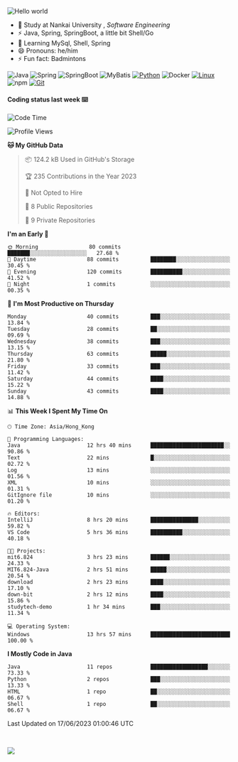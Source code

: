 

<img src="https://raw.githubusercontent.com/sagar-viradiya/sagar-viradiya/master/resources/banner.png" alt="Hello world">


<br/>


- 🍻  Study at Nankai University , _Software Engineering_
- ⚡  Java, Spring, SpringBoot, a little bit Shell/Go
- 🌱 Learning MySql, Shell, Spring
- 😄 Pronouns: he/him
- ⚡ Fun fact: Badmintons

![Java](https://img.shields.io/badge/-Java-007396?style=flat-square&logo=java&logoColor=ffffff)
![Spring](https://img.shields.io/badge/-Spring-green)
![SpringBoot](https://img.shields.io/badge/-SpringBoot-green)
![MyBatis](https://img.shields.io/badge/-MyBatis-yellowgreen)
[![Python](https://img.shields.io/badge/-Python-3776AB?style=flat-square&logo=python&logoColor=ffffff)](https://www.python.org/)
![Docker](https://img.shields.io/badge/Docker-2496ED?style=flat-square&logo=docker&logoColor=ffffff)
[![Linux](https://img.shields.io/badge/-Linux-333333?style=flat-square&logo=linux&logoColor=white)](https://www.linuxfoundation.org/)
![npm](https://img.shields.io/badge/-NPM-CB3837?style=flat-square&logo=npm&logoColor=white)
[![Git](https://img.shields.io/badge/-Git-f05032?style=flat-square&logo=git&logoColor=white)](https://git-scm.com/)

#### Coding status last week ⌨️

<!--START_SECTION:waka-->
![Code Time](http://img.shields.io/badge/Code%20Time-224%20hrs%2039%20mins-blue)

![Profile Views](http://img.shields.io/badge/Profile%20Views-0-blue)

**🐱 My GitHub Data** 

> 📦 124.2 kB Used in GitHub's Storage 
 > 
> 🏆 235 Contributions in the Year 2023
 > 
> 🚫 Not Opted to Hire
 > 
> 📜 8 Public Repositories 
 > 
> 🔑 9 Private Repositories 
 > 
**I'm an Early 🐤** 

```text
🌞 Morning                80 commits          ███████░░░░░░░░░░░░░░░░░░   27.68 % 
🌆 Daytime                88 commits          ████████░░░░░░░░░░░░░░░░░   30.45 % 
🌃 Evening                120 commits         ██████████░░░░░░░░░░░░░░░   41.52 % 
🌙 Night                  1 commits           ░░░░░░░░░░░░░░░░░░░░░░░░░   00.35 % 
```
📅 **I'm Most Productive on Thursday** 

```text
Monday                   40 commits          ███░░░░░░░░░░░░░░░░░░░░░░   13.84 % 
Tuesday                  28 commits          ██░░░░░░░░░░░░░░░░░░░░░░░   09.69 % 
Wednesday                38 commits          ███░░░░░░░░░░░░░░░░░░░░░░   13.15 % 
Thursday                 63 commits          █████░░░░░░░░░░░░░░░░░░░░   21.80 % 
Friday                   33 commits          ███░░░░░░░░░░░░░░░░░░░░░░   11.42 % 
Saturday                 44 commits          ████░░░░░░░░░░░░░░░░░░░░░   15.22 % 
Sunday                   43 commits          ████░░░░░░░░░░░░░░░░░░░░░   14.88 % 
```


📊 **This Week I Spent My Time On** 

```text
🕑︎ Time Zone: Asia/Hong_Kong

💬 Programming Languages: 
Java                     12 hrs 40 mins      ███████████████████████░░   90.86 % 
Text                     22 mins             █░░░░░░░░░░░░░░░░░░░░░░░░   02.72 % 
Log                      13 mins             ░░░░░░░░░░░░░░░░░░░░░░░░░   01.56 % 
XML                      10 mins             ░░░░░░░░░░░░░░░░░░░░░░░░░   01.31 % 
GitIgnore file           10 mins             ░░░░░░░░░░░░░░░░░░░░░░░░░   01.20 % 

🔥 Editors: 
IntelliJ                 8 hrs 20 mins       ███████████████░░░░░░░░░░   59.82 % 
VS Code                  5 hrs 36 mins       ██████████░░░░░░░░░░░░░░░   40.18 % 

🐱‍💻 Projects: 
mit6.824                 3 hrs 23 mins       ██████░░░░░░░░░░░░░░░░░░░   24.33 % 
MIT6.824-Java            2 hrs 51 mins       █████░░░░░░░░░░░░░░░░░░░░   20.54 % 
download                 2 hrs 23 mins       ████░░░░░░░░░░░░░░░░░░░░░   17.10 % 
down-bit                 2 hrs 12 mins       ████░░░░░░░░░░░░░░░░░░░░░   15.86 % 
studytech-demo           1 hr 34 mins        ███░░░░░░░░░░░░░░░░░░░░░░   11.34 % 

💻 Operating System: 
Windows                  13 hrs 57 mins      █████████████████████████   100.00 % 
```

**I Mostly Code in Java** 

```text
Java                     11 repos            ██████████████████░░░░░░░   73.33 % 
Python                   2 repos             ███░░░░░░░░░░░░░░░░░░░░░░   13.33 % 
HTML                     1 repo              ██░░░░░░░░░░░░░░░░░░░░░░░   06.67 % 
Shell                    1 repo              ██░░░░░░░░░░░░░░░░░░░░░░░   06.67 % 
```




 Last Updated on 17/06/2023 01:00:46 UTC
<!--END_SECTION:waka-->

<br/>

![](https://github-profile-trophy.vercel.app/?username=quincysky&column=7)







